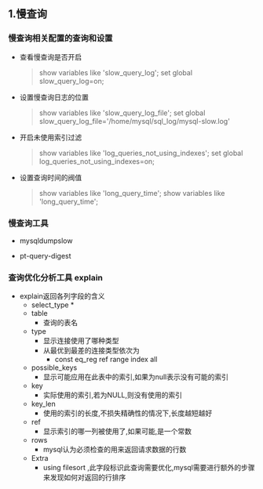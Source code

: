 ## 1.慢查询

### 慢查询相关配置的查询和设置
* 查看慢查询是否开启
	
	> show variables like 'slow_query_log';
	> set global slow_query_log=on;

* 设置慢查询日志的位置
	
	> show variables like 'slow_query_log_file';
	> set global slow_query_log_file='/home/mysql/sql_log/mysql-slow.log'

* 开启未使用索引过滤

	> show variables like 'log_queries_not_using_indexes';
	> set global log_queries_not_using_indexes=on;

* 设置查询时间的阀值

	> show variables like 'long_query_time';
	> show variables like 'long_query_time';

### 慢查询工具
* mysqldumpslow

* pt-query-digest

### 查询优化分析工具 explain
* explain返回各列字段的含义
	* select_type
		* 
	* table
		* 查询的表名
	* type
		* 显示连接使用了哪种类型
		* 从最优到最差的连接类型依次为
			* const eq_reg ref range index all
	* possible_keys
		* 显示可能应用在此表中的索引,如果为null表示没有可能的索引
	* key
		* 实际使用的索引,若为NULL,则没有使用的索引
	* key_len
		* 使用的索引的长度,不损失精确性的情况下,长度越短越好
	* ref
		* 显示索引的哪一列被使用了,如果可能,是一个常数
	* rows
		* mysql认为必须检查的用来返回请求数据的行数
	* Extra
		* using filesort ,此字段标识此查询需要优化,mysql需要进行额外的步骤来发现如何对返回的行排序